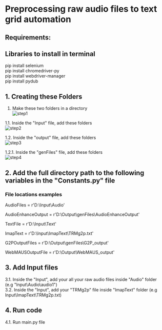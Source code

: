 # Preprocessing raw audio files to text grid automation

## Requirements:
## Libraries to install in terminal
pip install selenium <br />
pip install chromedriver-py <br />
pip install webdriver-manager <br />
pip install pydub <br />

## 1. Creating these Folders
1. Make these two folders in a directory  <br />
![step1](https://user-images.githubusercontent.com/52488862/145132475-f44ba6cd-b10d-4a09-958e-414c09fe1cc2.PNG)

1.1. Inside the "Input" file, add these folders  <br />
![step2](https://user-images.githubusercontent.com/52488862/145132557-b60ad200-3258-46c4-a388-0f11cc12e011.PNG)

1.2. Inside the "output" file, add these folders  <br />
![step3](https://user-images.githubusercontent.com/52488862/145132662-a9aa067b-9940-4a73-8750-71058c00264b.PNG)

1.2.1. Inside the "genFiles" file, add these folders  <br />
![step4](https://user-images.githubusercontent.com/52488862/145132710-feee7831-3b15-4470-a7e4-af9c981c9573.PNG)

## 2. Add the full directory path to the following variables in the "Constants.py" file
### File locations examples
AudioFiles = r'D:\Input\Audio' <br />

AudioEnhanceOutput = r'D:\Output\genFiles\AudioEnhanceOutput' <br />

TextFile = r'D:\Input\Text' <br />

ImapText = r'D:\Input\ImapText\TRMg2p.txt' <br />

G2POutputFiles = r'D:\Output\genFiles\G2P_output' <br />

WebMAUSOutputFile = r'D:\Output\WebMAUS_output' <br />

## 3. Add Input files
3.1. Inside the "Input", add your all your raw audio files inside "Audio" folder (e.g "Input\Audio\audio1") <br />
3.2. Inside the "Input", add your "TRMg2p" file inside "ImapText" folder (e.g Input\ImapText\TRMg2p.txt) <br />

## 4. Run code
4.1. Run main.py file <br />
